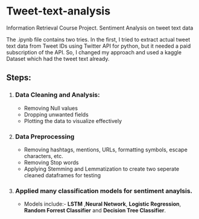 # Tweet-text-analysis
Information Retrieval Course Project. Sentiment Analysis on tweet text data

The .ipynb file contains two tries. In the first, I tried to extract actual tweet text data from Tweet IDs using Twitter API for python, but it needed a paid subscription of the API. So, I changed my approach and used a kaggle Dataset which had the tweet text already.

## Steps:
1. ### Data Cleaning and Analysis:
   - Removing Null values
   - Dropping unwanted fields
   - Plotting the data to visualize effectively
2. ### Data Preprocessing
   - Removing hashtags, mentions, URLs, formatting symbols, escape characters, etc.
   - Removing Stop words
   - Applying Stemming and Lemmatization to create two seperate cleaned dataframes for testing
3. ### Applied many classification models for sentiment anaylsis.
   - Models include:- **LSTM** ,**Neural Network**, **Logistic Regression**, **Random Forrest Classifier** and **Decision Tree Classifier**.
